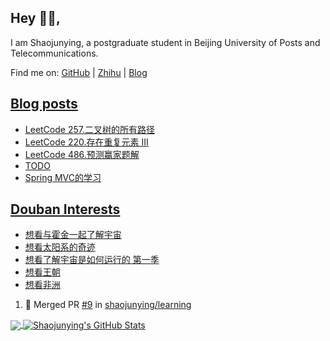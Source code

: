## Hey 👋🏻,

I am Shaojunying, a postgraduate student in Beijing University of Posts and Telecommunications.

Find me on: [GitHub](https://github.com/shaojunying) | [Zhihu](https://www.zhihu.com/people/shaojunying) | [Blog](https://shaojunying.github.io/)

## <a href="https://shaojunying.github.io/" target="_blank">Blog posts</a>
<!-- BLOG-POST-LIST:START -->
- [LeetCode 257.二叉树的所有路径](https://shaojunying.github.io/2020/09/04/LeetCode-257-%E4%BA%8C%E5%8F%89%E6%A0%91%E7%9A%84%E6%89%80%E6%9C%89%E8%B7%AF%E5%BE%84/)
- [LeetCode 220.存在重复元素 III](https://shaojunying.github.io/2020/09/03/LeetCode-220-%E5%AD%98%E5%9C%A8%E9%87%8D%E5%A4%8D%E5%85%83%E7%B4%A0-III/)
- [LeetCode 486.预测赢家题解](https://shaojunying.github.io/2020/09/01/LeetCode-486-%E9%A2%84%E6%B5%8B%E8%B5%A2%E5%AE%B6%E9%A2%98%E8%A7%A3/)
- [TODO](https://shaojunying.github.io/2020/08/22/TODO/)
- [Spring MVC的学习](https://shaojunying.github.io/2020/08/19/Spring-MVC%E7%9A%84%E5%AD%A6%E4%B9%A0/)
<!-- BLOG-POST-LIST:END -->

## <a href="https://www.douban.com/people/155360876/" target="_blank">Douban Interests</a>
<!-- douban:START -->
- [想看与霍金一起了解宇宙](http://movie.douban.com/subject/4826758/)
- [想看太阳系的奇迹](http://movie.douban.com/subject/4606935/)
- [想看了解宇宙是如何运行的 第一季](http://movie.douban.com/subject/10464515/)
- [想看王朝](http://movie.douban.com/subject/27182707/)
- [想看非洲](http://movie.douban.com/subject/20488575/)
<!-- douban:END -->

<!--START_SECTION:activity-->
1. 🎉 Merged PR [#9](https://github.com//shaojunying/learning/pull/9) in [shaojunying/learning](https://github.com//shaojunying/learning)
<!--END_SECTION:activity-->


<a href="https://github.com/shaojunying">
  <img align="center" src="https://github-readme-stats.codestackr.vercel.app/api/top-langs/?username=shaojunying&hide=css,html" />
</a>

<a href="https://github.com/shaojunying">
  <img align="center" src="https://github-readme-stats.codestackr.vercel.app/api?username=shaojunying&show_icons=true" alt="Shaojunying's GitHub Stats" />
</a>
